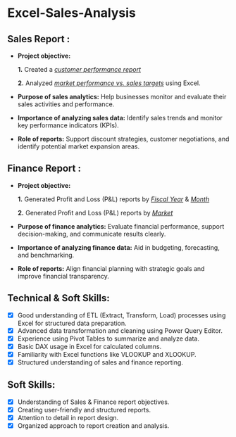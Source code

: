 # Excel-Sales-Analysis

## Sales Report :

- **Project objective:** 

    **1.** Created a _[customer performance report](https://github.com/AbhishekBillar/Excel-Sales-Analysis/blob/main/CustomerPerformanceReport.pdf)_ 

    **2.** Analyzed _[market performance vs. sales targets](https://github.com/AbhishekBillar/Excel-Sales-Analysis/blob/main/CustomerPerformanceReport.pdf)_ using Excel.

- **Purpose of sales analytics:** Help businesses monitor and evaluate their sales activities and performance.

- **Importance of analyzing sales data:** Identify sales trends and monitor key performance indicators (KPIs).

- **Role of reports:** Support discount strategies, customer negotiations, and identify potential market expansion areas.


## Finance Report :

- **Project objective:** 

    **1.** Generated Profit and Loss (P&L) reports by _[Fiscal Year](https://github.com/AbhishekBillar/Excel-Sales-Analysis/blob/main/PL_Fiscal_Year.pdf)_ & _[Month](https://github.com/AbhishekBillar/Excel-Sales-Analysis/blob/main/PL_By_Month.pdf)_ 

   **2.** Generated Profit and Loss (P&L) reports by _[Market](https://github.com/AbhishekBillar/Excel-Sales-Analysis/blob/main/PL_By_Market.pdf)_

- **Purpose of finance analytics:** Evaluate financial performance, support decision-making, and communicate results clearly.

- **Importance of analyzing finance data:** Aid in budgeting, forecasting, and benchmarking.

- **Role of reports:** Align financial planning with strategic goals and improve financial transparency.


## Technical & Soft Skills:
- [x] Good understanding of ETL (Extract, Transform, Load) processes using Excel for structured data preparation.
- [x] Advanced data transformation and cleaning using Power Query Editor.
- [x] Experience using Pivot Tables to summarize and analyze data.
- [x] Basic DAX usage in Excel for calculated columns.
- [x] Familiarity with Excel functions like VLOOKUP and XLOOKUP.
- [x] Structured understanding of sales and finance reporting.

## Soft Skills:
- [x] Understanding of Sales & Finance report objectives.
- [x] Creating user-friendly and structured reports.
- [x] Attention to detail in report design.
- [x] Organized approach to report creation and analysis.
